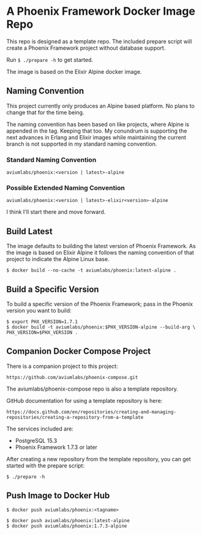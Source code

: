 A Phoenix Framework Docker Image Repo
=====================================

This repo is designed as a template repo. The included prepare script will 
create a Phoenix Framework project without database support. 

Run `$ ./prepare -h` to get started.

The image is based on the Elixir Alpine docker image. 

Naming Convention
-----------------
This project currently only produces an Alpine based platform. No plans to 
change that for the time being.

The naming convention has been based on like projects, where Alpine is 
appended in the tag. Keeping that too. My conundrum is supporting the next
advances in Erlang and Elixir images while maintaining the current branch is 
not supported in my standard naming convention.

### Standard Naming Convention

    aviumlabs/phoenix:<version | latest>-alpine

### Possible Extended Naming Convention

    aviumlabs/phoenix:<version | latest>-elixir<version>-alpine
I think I'll start there and move forward.

Build Latest
------------
The image defaults to building the latest version of Phoenix Framework. As the 
image is based on Elixir Alpine it follows the naming convention of that 
project to indicate the Alpine Linux base.

    $ docker build --no-cache -t aviumlabs/phoenix:latest-alpine .
 
Build a Specific Version
------------------------
To build a specific version of the Phoenix Framework; pass in the Phoenix 
version you want to build: 


    $ export PHX_VERSION=1.7.1
    $ docker build -t aviumlabs/phoenix:$PHX_VERSION-alpine --build-arg \
    PHX_VERSION=$PHX_VERSION .

Companion Docker Compose Project
--------------------------------
There is a companion project to this project:

    https://github.com/aviumlabs/phoenix-compose.git

The aviumlabs/phoenix-compose repo is also a template repository. 

GitHub documentation for using a template repository is here:

    https://docs.github.com/en/repositories/creating-and-managing-repositories/creating-a-repository-from-a-template

The services included are:
- PostgreSQL 15.3
- Phoenix Framework 1.7.3 or later

After creating a new repository from the template repository, you can get 
started with the prepare script:

    $ ./prepare -h 

Push Image to Docker Hub
------------------------

    $ docker push aviumlabs/phoenix:<tagname>
 
    $ docker push aviumlabs/phoenix:latest-alpine
    $ docker push aviumlabs/phoenix:1.7.3-alpine
